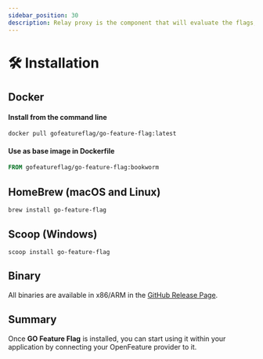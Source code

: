 ```yaml
---
sidebar_position: 30
description: Relay proxy is the component that will evaluate the flags, this page explain how to install it.
---
```


# 🛠️ Installation

## <i class="fa-brands fa-docker"></i> Docker

#### <i class="fa-solid fa-terminal"></i> Install from the command line
```shell
docker pull gofeatureflag/go-feature-flag:latest
```

####  <i class="fa-brands fa-docker"></i> Use as base image in Dockerfile
```dockerfile
FROM gofeatureflag/go-feature-flag:bookworm
```

## <i class="fa-solid fa-beer-mug-empty"></i> HomeBrew (macOS and Linux)
```shell
brew install go-feature-flag
```

## <i class="fa-solid fa-ice-cream"></i> Scoop (Windows)
```shell
scoop install go-feature-flag
```
## <i class="fa-brands fa-windows"></i> <i class="fa-brands fa-apple"></i> <i class="fa-brands fa-linux"></i> Binary
All binaries are available in x86/ARM in the [GitHub Release Page](https://github.com/thomaspoignant/go-feature-flag/releases).

## Summary
Once **GO Feature Flag** is installed, you can start using it within your application by connecting your OpenFeature provider to it.